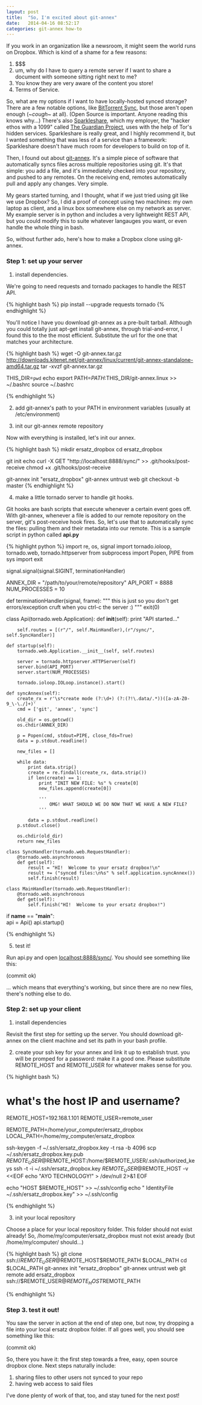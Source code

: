 ```yaml
---
layout: post
title:  "So, I'm excited about git-annex"
date:   2014-04-16 08:52:17
categories: git-annex how-to
---
```


If you work in an organization like a newsroom, it might seem the world runs on Dropbox.  Which is kind of a shame for a few reasons:

1. $$$
2. um, why do I have to query a remote server if I want to share a document with someone sitting right next to me?
3. You know they are very aware of the content you store!
4. Terms of Service.

So, what are my options if I want to have locally-hosted synced storage?  There are a few notable options, like [BitTorrent Sync][bts_link], but those aren't open enough (*~cough~* at all).  (Open Source is important.  Anyone reading this knows why...)  There's also [Sparkleshare][spkl_link], which my employer, the "hacker ethos with a 1099" called [The Guardian Project][gp_link], uses with the help of Tor's hidden services.  Sparkleshare is really great, and I highly recommend it, but I wanted something that was less of a service than a framework: Sparkleshare doesn't have much room for developers to build on top of it.

Then, I found out about [git-annex][ga_link].  It's a simple piece of software that automatically syncs files across multiple repositories using git.  It's that simple: you add a file, and it's immediately checked into your repository, and pushed to any remotes.  On the receiving end, remotes automatically pull and apply any changes.  Very simple.

My gears started turning, and I thought, what if we just tried using git like we use Dropbox?  So, I did a proof of concept using two machines: my own laptop as client, and a linux box somewhere else on my network as server.  My example server is in python and includes a very lightweight REST API, but you could modify this to suite whatever langauges you want, or even handle the whole thing in bash.

So, without further ado, here's how to make a Dropbox clone using git-annex.

### Step 1: set up your server

1. install dependencies.

We're going to need requests and tornado packages to handle the REST API.
  
{% highlight bash %}
pip install --upgrade requests tornado
{% endhighlight %}
  
You'll notice I have you download git-annex as a pre-built tarball. Although you could totally just apt-get install git-annex, through trial-and-error, I found this to the the most efficient.  Substitute the url for the one that matches your architecture.

{% highlight bash %}
wget -O git-annex.tar.gz http://downloads.kitenet.net/git-annex/linux/current/git-annex-standalone-amd64.tar.gz
tar -xvzf git-annex.tar.gz

THIS_DIR=`pwd`
echo export PATH=$PATH:$THIS_DIR/git-annex.linux >> ~/.bashrc
source ~/.bashrc

{% endhighlight %}

2. add git-annex's path to your PATH in environment variables  (usually at /etc/environment)

3. init our git-annex remote repository

Now with everything is installed, let's init our annex.

{% highlight bash %}
mkdir ersatz_dropbox
cd ersatz_dropbox

git init
echo curl -X GET "http://localhost:8888/sync/" >> .git/hooks/post-receive
chmod +x .git/hooks/post-receive

git-annex init "ersatz_dropbox"
git-annex untrust web
git checkout -b master
{% endhighlight %}

4. make a little tornado server to handle git hooks.

Git hooks are bash scripts that execute whenever a certain event goes off.  With git-annex, whenever a file is added to our remote repository on the server, git's post-receive hook fires.  So, let's use that to automatically sync the files: pulling them and their metadata into our remote.  This is a sample script in python called __api.py__

{% highlight python %}
import re, os, signal
import tornado.ioloop, tornado.web, tornado.httpserver
from subprocess import Popen, PIPE
from sys import exit

signal.signal(signal.SIGINT, terminationHandler)

ANNEX_DIR = "/path/to/your/remote/repository"
API_PORT = 8888
NUM_PROCESSES = 10

def terminationHandler(signal, frame): 
	"""
		this is just so you don't get errors/exception cruft when you ctrl-c the server :)
	"""
	exit(0)

class Api(tornado.web.Application):
	def __init__(self):
		print "API started..."
		
		self.routes = [(r"/", self.MainHandler),(r"/sync/", self.SyncHandler)]
	
	def startup(self):
		tornado.web.Application.__init__(self, self.routes)
		
		server = tornado.httpserver.HTTPServer(self)
		server.bind(API_PORT)
		server.start(NUM_PROCESSES)
		
		tornado.ioloop.IOLoop.instance().start()
	
	def syncAnnex(self):
		create_rx = r'\s*create mode (?:\d+) (?:(?!\.data/.*))([a-zA-Z0-9_\-\./]+)'
		cmd = ['git', 'annex', 'sync']
		
		old_dir = os.getcwd()
		os.chdir(ANNEX_DIR)
		
		p = Popen(cmd, stdout=PIPE, close_fds=True)
		data = p.stdout.readline()
		
		new_files = []

		while data:
			print data.strip()
			create = re.findall(create_rx, data.strip())
			if len(create) == 1:
				print "INIT NEW FILE: %s" % create[0]
				new_files.append(create[0])
				
				'''
					OMG! WHAT SHOULD WE DO NOW THAT WE HAVE A NEW FILE?
				'''
				
			data = p.stdout.readline()
		p.stdout.close()
		
		os.chdir(old_dir)
		return new_files
	
	class SyncHandler(tornado.web.RequestHandler):
		@tornado.web.asynchronous
		def get(self):
			result = "HI!  Welcome to your ersatz dropbox!\n"
			result += ("synced files:\n%s" % self.application.syncAnnex())
			self.finish(result)
	
	class MainHandler(tornado.web.RequestHandler):
		@tornado.web.asynchronous
		def get(self):
			self.finish("HI!  Welcome to your ersatz dropbox!")
	
if __name__ == "__main__":	
	api = Api()
	api.startup()

{% endhighlight %}

5. test it!

Run api.py and open [localhost:8888/sync/][your_api].  You should see something like this:

(commit ok)

... which means that everything's working, but since there are no new files, there's nothing else to do.

### Step 2: set up your client

1. install dependencies

Revisit the first step for setting up the server.  You should download git-annex on the client machine and set its path in your bash profile.

2. create your ssh key for your annex and link it up to establish trust.  you will be promped for a password: make it a good one.  Please substitute REMOTE_HOST and REMOTE_USER for whatever makes sense for you.

{% highlight bash %}
# what's the host IP and username?
REMOTE_HOST=192.168.1.101
REMOTE_USER=remote_user

REMOTE_PATH=/home/your_computer/ersatz_dropbox
LOCAL_PATH=/home/my_computer/ersatz_dropbox

ssh-keygen -f ~/.ssh/ersatz_dropbox.key -t rsa -b 4096
scp ~/.ssh/ersatz_dropbox.key.pub $REMOTE_USER@$REMOTE_HOST:/home/$REMOTE_USER/.ssh/authorized_keys
ssh -t -i ~/.ssh/ersatz_dropbox.key $REMOTE_USER@$REMOTE_HOST -v <<EOF
echo "AYO TECHNOLOGY!" > /dev/null 2>&1
EOF

echo "HOST $REMOTE_HOST" >> ~/.ssh/config
echo "	IdentityFile ~/.ssh/ersatz_dropbox.key" >> ~/.ssh/config

{% endhighlight %}

3. init your local repository

Choose a place for your local repository folder.  This folder should not exist already!  So, /home/my/computer/ersatz_dropbox must not exist aready (but /home/my/computer/ should...)

{% highlight bash %}
git clone ssh://$REMOTE_USER@$REMOTE_HOST$REMOTE_PATH $LOCAL_PATH
cd $LOCAL_PATH
git-annex init "ersatz_dropbox"
git-annex untrust web
git remote add ersatz_dropbox ssh://$REMOTE_USER@$REMOTE_HOST$REMOTE_PATH

{% endhighlight %}

### Step 3. test it out!

You saw the server in action at the end of step one, but now, try dropping a file into your local ersatz dropbox folder.  If all goes well, you should see something like this:

(commit ok)

So, there you have it: the first step towards a free, easy, open source dropbox clone.  Next steps naturally include:

1. sharing files to other users not synced to your repo
2. having web access to said files

I've done plenty of work of that, too, and stay tuned for the next post!

[bts_link]: http://www.bittorrent.com/sync
[spkl_link]: http://sparkleshare.org
[gp_link]: https://guardianproject.info
[ga_link]: https://git-annex.branchable.com
[your_api]: http://localhost:8888/sync/